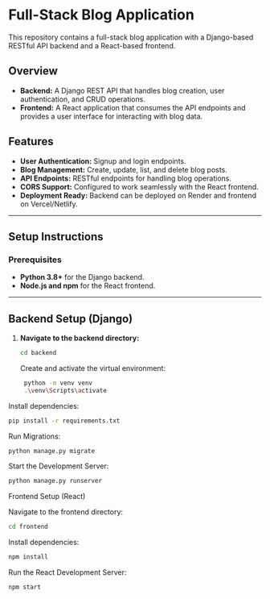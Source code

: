 # Full-Stack Blog Application

This repository contains a full-stack blog application with a Django-based RESTful API backend and a React-based frontend.

## Overview

- **Backend:** A Django REST API that handles blog creation, user authentication, and CRUD operations.
- **Frontend:** A React application that consumes the API endpoints and provides a user interface for interacting with blog data.


## Features

- **User Authentication:** Signup and login endpoints.
- **Blog Management:** Create, update, list, and delete blog posts.
- **API Endpoints:** RESTful endpoints for handling blog operations.
- **CORS Support:** Configured to work seamlessly with the React frontend.
- **Deployment Ready:** Backend can be deployed on Render and frontend on Vercel/Netlify.

---

## Setup Instructions

### Prerequisites

- **Python 3.8+** for the Django backend.
- **Node.js and npm** for the React frontend.

---

## Backend Setup (Django)

1. **Navigate to the backend directory:**

   ```bash
   cd backend
   ```
   Create and activate the virtual environment:
   ```bash
    python -m venv venv
    .\venv\Scripts\activate
   ```

Install dependencies:
```bash
pip install -r requirements.txt
```

Run Migrations:

```bash
python manage.py migrate

```
Start the Development Server:

```bash
python manage.py runserver

```

Frontend Setup (React)

Navigate to the frontend directory:

```bash
cd frontend
```
Install dependencies:

```bash
npm install

```

Run the React Development Server:

```bash
npm start
```
